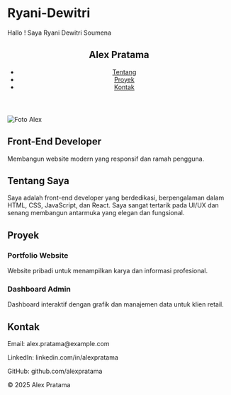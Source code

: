 # Ryani-Dewitri
Hallo ! Saya Ryani Dewitri Soumena
<!DOCTYPE html>
<html lang="id">
<head>
  <meta charset="UTF-8" />
  <meta name="viewport" content="width=device-width, initial-scale=1.0" />
  <title>Alex Pratama - Portfolio</title>
  <link rel="stylesheet" href="style.css" />
</head>
<body>
  <header>
    <nav>
      <h1>Alex Pratama</h1>
      <ul>
        <li><a href="#about">Tentang</a></li>
        <li><a href="#projects">Proyek</a></li>
        <li><a href="#contact">Kontak</a></li>
      </ul>
    </nav>
  </header>

  <section class="hero">
    <img src="assets/profile.jpg" alt="Foto Alex" class="profile-img" />
    <h2>Front-End Developer</h2>
    <p>Membangun website modern yang responsif dan ramah pengguna.</p>
  </section>

  <section id="about" class="section">
    <h2>Tentang Saya</h2>
    <p>
      Saya adalah front-end developer yang berdedikasi, berpengalaman dalam HTML, CSS, JavaScript, dan React. Saya sangat tertarik pada UI/UX dan senang membangun antarmuka yang elegan dan fungsional.
    </p>
  </section>

  <section id="projects" class="section">
    <h2>Proyek</h2>
    <div class="project">
      <h3>Portfolio Website</h3>
      <p>Website pribadi untuk menampilkan karya dan informasi profesional.</p>
    </div>
    <div class="project">
      <h3>Dashboard Admin</h3>
      <p>Dashboard interaktif dengan grafik dan manajemen data untuk klien retail.</p>
    </div>
  </section>

  <section id="contact" class="section">
    <h2>Kontak</h2>
    <p>Email: alex.pratama@example.com</p>
    <p>LinkedIn: linkedin.com/in/alexpratama</p>
    <p>GitHub: github.com/alexpratama</p>
  </section>

  <footer>
    <p>&copy; 2025 Alex Pratama</p>
  </footer>
</body>
</html>
